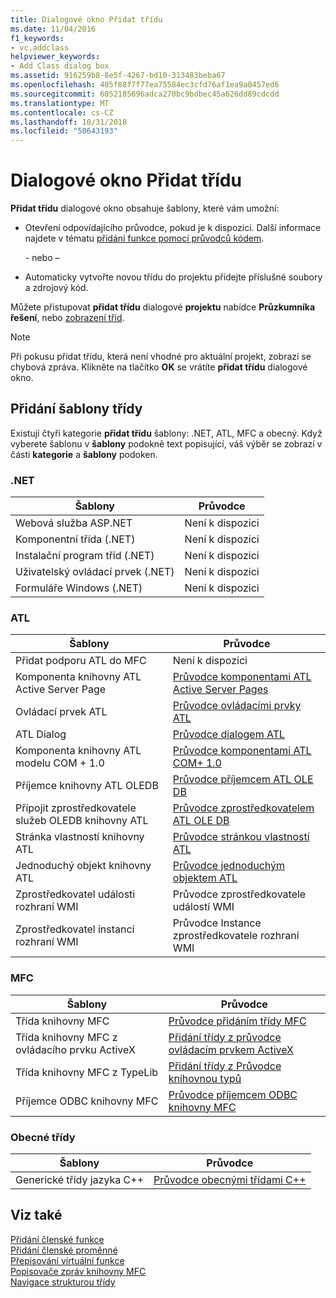 ```yaml
---
title: Dialogové okno Přidat třídu
ms.date: 11/04/2016
f1_keywords:
- vc.addclass
helpviewer_keywords:
- Add Class dialog box
ms.assetid: 916259b8-8e5f-4267-bd10-313483beba67
ms.openlocfilehash: 405f88f7f77ea75584ec3cfd76af1ea9a0457ed6
ms.sourcegitcommit: 6052185696adca270bc9bdbec45a626dd89cdcdd
ms.translationtype: MT
ms.contentlocale: cs-CZ
ms.lasthandoff: 10/31/2018
ms.locfileid: "50643193"
---
```

# <a name="add-class-dialog-box"></a>Dialogové okno Přidat třídu

**Přidat třídu** dialogové okno obsahuje šablony, které vám umožní:

- Otevření odpovídajícího průvodce, pokud je k dispozici. Další informace najdete v tématu [přidání funkce pomocí průvodců kódem](../ide/adding-functionality-with-code-wizards-cpp.md).

   \- nebo –

- Automaticky vytvořte novou třídu do projektu přidejte příslušné soubory a zdrojový kód.

Můžete přistupovat **přidat třídu** dialogové **projektu** nabídce **Průzkumníka řešení**, nebo [zobrazení tříd](/visualstudio/ide/viewing-the-structure-of-code).

> [!NOTE]
>  Při pokusu přidat třídu, která není vhodné pro aktuální projekt, zobrazí se chybová zpráva. Klikněte na tlačítko **OK** se vrátíte **přidat třídu** dialogové okno.

## <a name="add-class-templates"></a>Přidání šablony třídy

Existují čtyři kategorie **přidat třídu** šablony: .NET, ATL, MFC a obecný. Když vyberete šablonu v **šablony** podokně text popisující, váš výběr se zobrazí v části **kategorie** a **šablony** podoken.

### <a name="net"></a>.NET

|Šablony|Průvodce|
|--------------|------------|
|Webová služba ASP.NET|Není k dispozici|
|Komponentní třída (.NET)|Není k dispozici|
|Instalační program tříd (.NET)|Není k dispozici|
|Uživatelský ovládací prvek (.NET)|Není k dispozici|
|Formuláře Windows (.NET)|Není k dispozici|

### <a name="atl"></a>ATL

|Šablony|Průvodce|
|--------------|------------|
|Přidat podporu ATL do MFC|Není k dispozici|
|Komponenta knihovny ATL Active Server Page|[Průvodce komponentami ATL Active Server Pages](../atl/reference/atl-active-server-page-component-wizard.md)|
|Ovládací prvek ATL|[Průvodce ovládacími prvky ATL](../atl/reference/atl-control-wizard.md)|
|ATL Dialog|[Průvodce dialogem ATL](../atl/reference/atl-dialog-wizard.md)|
|Komponenta knihovny ATL modelu COM + 1.0|[Průvodce komponentami ATL COM+ 1.0](../atl/reference/atl-com-plus-1-0-component-wizard.md)|
|Příjemce knihovny ATL OLEDB|[Průvodce příjemcem ATL OLE DB](../atl/reference/atl-ole-db-consumer-wizard.md)|
|Připojit zprostředkovatele služeb OLEDB knihovny ATL|[Průvodce zprostředkovatelem ATL OLE DB](../atl/reference/atl-ole-db-provider-wizard.md)|
|Stránka vlastností knihovny ATL|[Průvodce stránkou vlastností ATL](../atl/reference/atl-property-page-wizard.md)|
|Jednoduchý objekt knihovny ATL|[Průvodce jednoduchým objektem ATL](../atl/reference/atl-simple-object-wizard.md)|
|Zprostředkovatel události rozhraní WMI|Průvodce zprostředkovatele událostí WMI|
|Zprostředkovatel instancí rozhraní WMI|Průvodce Instance zprostředkovatele rozhraní WMI|

### <a name="mfc"></a>MFC

|Šablony|Průvodce|
|--------------|------------|
|Třída knihovny MFC|[Průvodce přidáním třídy MFC](../mfc/reference/mfc-add-class-wizard.md)|
|Třída knihovny MFC z ovládacího prvku ActiveX|[Přidání třídy z průvodce ovládacím prvkem ActiveX](../ide/add-class-from-activex-control-wizard.md)|
|Třída knihovny MFC z TypeLib|[Přidání třídy z Průvodce knihovnou typů](../mfc/reference/add-class-from-typelib-wizard.md)|
|Příjemce ODBC knihovny MFC|[Průvodce příjemcem ODBC knihovny MFC](../mfc/reference/mfc-odbc-consumer-wizard.md)|

### <a name="generic-classes"></a>Obecné třídy

|Šablony|Průvodce|
|--------------|------------|
|Generické třídy jazyka C++|[Průvodce obecnými třídami C++](../ide/generic-cpp-class-wizard.md)|

## <a name="see-also"></a>Viz také

[Přidání členské funkce](../ide/adding-a-member-function-visual-cpp.md)<br>
[Přidání členské proměnné](../ide/adding-a-member-variable-visual-cpp.md)<br>
[Přepisování virtuální funkce](../ide/overriding-a-virtual-function-visual-cpp.md)<br>
[Popisovače zpráv knihovny MFC](../mfc/reference/adding-an-mfc-message-handler.md)<br>
[Navigace strukturou třídy](../ide/navigating-the-class-structure-visual-cpp.md)